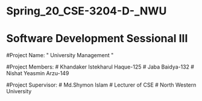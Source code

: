 # Spring_20_CSE-3204-D-_NWU
# Software Development Sessional III

#Project Name: " University Management "

#Project Members:
     # Khandaker Istekharul Haque-125
     # Jaba Baidya-132
     # Nishat Yeasmin Arzu-149

 
#Project Supervisor:
     # Md.Shymon Islam
     # Lecturer of CSE
     # North Western University 
